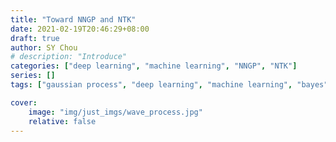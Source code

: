```yaml
---
title: "Toward NNGP and NTK"
date: 2021-02-19T20:46:29+08:00
draft: true
author: SY Chou
# description: "Introduce"
categories: ["deep learning", "machine learning", "NNGP", "NTK"]
series: []
tags: ["gaussian process", "deep learning", "machine learning", "bayes", "NNGP", "NTK"]

cover:
    image: "img/just_imgs/wave_process.jpg"
    relative: false
---
```


